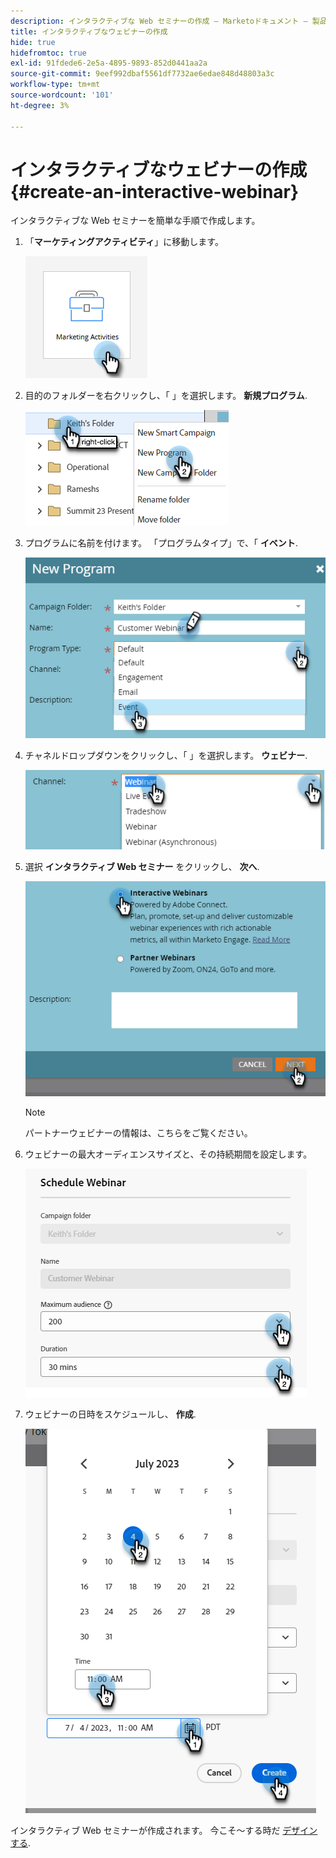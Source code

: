 ```yaml
---
description: インタラクティブな Web セミナーの作成 — Marketoドキュメント — 製品ドキュメント
title: インタラクティブなウェビナーの作成
hide: true
hidefromtoc: true
exl-id: 91fdede6-2e5a-4895-9893-852d0441aa2a
source-git-commit: 9eef992dbaf5561df7732ae6edae848d48803a3c
workflow-type: tm+mt
source-wordcount: '101'
ht-degree: 3%

---
```


# インタラクティブなウェビナーの作成 {#create-an-interactive-webinar}

インタラクティブな Web セミナーを簡単な手順で作成します。

1. 「**マーケティングアクティビティ**」に移動します。

   ![](assets/create-an-interactive-webinar-1.png)

1. 目的のフォルダーを右クリックし、「 」を選択します。 **新規プログラム**.

   ![](assets/create-an-interactive-webinar-2.png)

1. プログラムに名前を付けます。 「プログラムタイプ」で、「 **イベント**.

   ![](assets/create-an-interactive-webinar-3.png)

1. チャネルドロップダウンをクリックし、「 」を選択します。 **ウェビナー**.

   ![](assets/create-an-interactive-webinar-4.png)

1. 選択 **インタラクティブ Web セミナー** をクリックし、 **次へ**.

   ![](assets/create-an-interactive-webinar-5.png)

   >[!NOTE]
   >
   >パートナーウェビナーの情報は、こちらをご覧ください。

1. ウェビナーの最大オーディエンスサイズと、その持続期間を設定します。

   ![](assets/create-an-interactive-webinar-6.png)

1. ウェビナーの日時をスケジュールし、 **作成**.

   ![](assets/create-an-interactive-webinar-7.png)

インタラクティブ Web セミナーが作成されます。 今こそ～する時だ [デザインする](/help/marketo/product-docs/demand-generation/events/interactive-webinars/designing-interactive-webinars.md).
